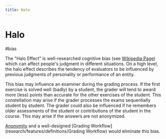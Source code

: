 ```yaml
---
title: Halo
---
```


# Halo

#bias

The "Halo Effect" is well-researched cognitive bias (see [Wikipedia Page](https://en.wikipedia.org/wiki/Halo_effect)) which can affect people's judgment in different situations. On a high level, the halo effect describes the tendency of evaluators to be influenced by previous judgments of personality or performance of an entity.

This bias may influence an examiner during the grading process. If the first exercise is solved well (badly) by a student, the grader will tend to award more (less) points than accurate for the other exercises of the student. This constellation may arise if the grader processes the exams sequentially student by student. The grader could also be influenced if he remembers older assessments of the student or contributions of the student in the course. This may arise if the answers are not anonymized.

[Anonymity](research/features/definitions/Anonymity.md) and a well-designed [Grading Workflow](research/features/definitions/Grading Workflow) would eliminate this bias.
